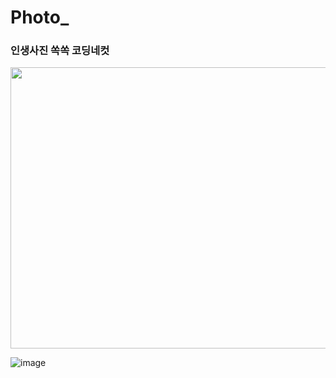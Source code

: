 # Photo_
<h3>인생사진 쏙쏙 코딩네컷</h3>
<img src="https://user-images.githubusercontent.com/97931260/231813741-fd252b5f-45ef-4cb5-9876-f1360fe6d915.png" style="height: 450px; width:550px;"/>

![image](https://user-images.githubusercontent.com/97931260/231813843-3e8b5b35-3cac-4b3d-8192-ae978f75a6e3.png)
